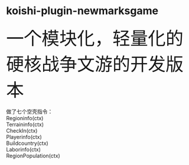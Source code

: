 # koishi-plugin-newmarksgame

<font size=20>一个模块化，轻量化的硬核战争文游的开发版本</font><br><br>做了七个空壳指令：<br>Regioninfo(ctx)<br>Terraininfo(ctx)<br>CheckIn(ctx)<br>Playerinfo(ctx)<br>Buildcountry(ctx)<br>Laborinfo(ctx)<br>RegionPopulation(ctx)